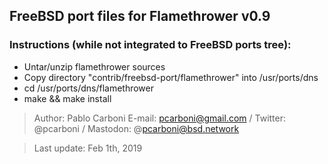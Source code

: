 ## FreeBSD port files for Flamethrower v0.9

### Instructions (while not integrated to FreeBSD ports tree):

* Untar/unzip flamethrower sources
* Copy directory "contrib/freebsd-port/flamethrower" into /usr/ports/dns
* cd /usr/ports/dns/flamethrower
* make && make install


> Author: Pablo Carboni
> E-mail: pcarboni@gmail.com / Twitter: @pcarboni / Mastodon: @pcarboni@bsd.network

> Last update: Feb 1th, 2019
